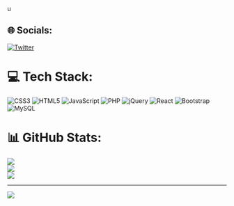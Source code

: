 u
## 🌐 Socials:
[![Twitter](https://img.shields.io/badge/Twitter-%231DA1F2.svg?logo=Twitter&logoColor=white)](https://twitter.com/kiddmetroysn) 

# 💻 Tech Stack:
![CSS3](https://img.shields.io/badge/css3-%231572B6.svg?style=for-the-badge&logo=css3&logoColor=white) ![HTML5](https://img.shields.io/badge/html5-%23E34F26.svg?style=for-the-badge&logo=html5&logoColor=white) ![JavaScript](https://img.shields.io/badge/javascript-%23323330.svg?style=for-the-badge&logo=javascript&logoColor=%23F7DF1E) ![PHP](https://img.shields.io/badge/php-%23777BB4.svg?style=for-the-badge&logo=php&logoColor=white) ![jQuery](https://img.shields.io/badge/jquery-%230769AD.svg?style=for-the-badge&logo=jquery&logoColor=white) ![React](https://img.shields.io/badge/react-%2320232a.svg?style=for-the-badge&logo=react&logoColor=%2361DAFB) ![Bootstrap](https://img.shields.io/badge/bootstrap-%23563D7C.svg?style=for-the-badge&logo=bootstrap&logoColor=white) ![MySQL](https://img.shields.io/badge/mysql-%2300f.svg?style=for-the-badge&logo=mysql&logoColor=white)
# 📊 GitHub Stats:
![](https://github-readme-stats.vercel.app/api?username=kiddmetro&theme=react&hide_border=true&include_all_commits=false&count_private=false)<br/>
![](https://github-readme-streak-stats.herokuapp.com/?user=kiddmetro&theme=react&hide_border=true)<br/>
![](https://github-readme-stats.vercel.app/api/top-langs/?username=kiddmetro&theme=react&hide_border=true&include_all_commits=false&count_private=false&layout=compact)

---
[![](https://visitcount.itsvg.in/api?id=kiddmetro&icon=2&color=12)](https://visitcount.itsvg.in)

<!-- Proudly created with GPRM ( https://gprm.itsvg.in ) -->
